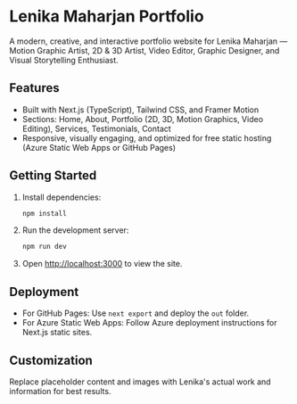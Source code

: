 
# Lenika Maharjan Portfolio

A modern, creative, and interactive portfolio website for Lenika Maharjan — Motion Graphic Artist, 2D & 3D Artist, Video Editor, Graphic Designer, and Visual Storytelling Enthusiast.

## Features
- Built with Next.js (TypeScript), Tailwind CSS, and Framer Motion
- Sections: Home, About, Portfolio (2D, 3D, Motion Graphics, Video Editing), Services, Testimonials, Contact
- Responsive, visually engaging, and optimized for free static hosting (Azure Static Web Apps or GitHub Pages)

## Getting Started

1. Install dependencies:
	```sh
	npm install
	```
2. Run the development server:
	```sh
	npm run dev
	```
3. Open [http://localhost:3000](http://localhost:3000) to view the site.

## Deployment
- For GitHub Pages: Use `next export` and deploy the `out` folder.
- For Azure Static Web Apps: Follow Azure deployment instructions for Next.js static sites.

## Customization
Replace placeholder content and images with Lenika's actual work and information for best results.
